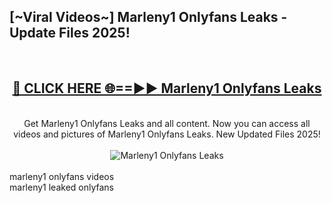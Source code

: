 <h2>[~Viral Videos~] Marleny1 Onlyfans Leaks - Update Files 2025!</h2>
<br>
<div align="center">
<h2><a href="https://betterlinks.top/A2PfLJ" rel="nofollow">🔴 CLICK HERE 🌐==►► Marleny1 Onlyfans Leaks</a></h2>
<br>
Get Marleny1 Onlyfans Leaks and all content. Now you can access all videos and pictures of Marleny1 Onlyfans Leaks. New Updated Files 2025!
<br>
<br>
<a href="https://betterlinks.top/A2PfLJ" rel="nofollow" data-target="animated-image.originalLink"><img src="https://i.ibb.co.com/WyWwxjT/player-gif2.gif" alt="Marleny1 Onlyfans Leaks" style="max-width: 100%; display: inline-block;" data-target="animated-image.originalImage"></a>
</div>
<br>
marleny1 onlyfans videos<br>
marleny1 leaked onlyfans